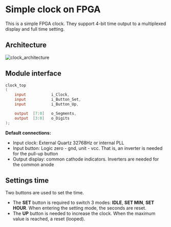 # Simple clock on FPGA
This is a simple FPGA clock. They support 4-bit time output to a multiplexed display and full time setting.
## Architecture
![clock_architecture]([https://github.com/PathCreator/clock_of_fpga/blob/main/clock.png](https://github.com/bogdanovvictor02/clock_on_fpga/blob/main/clock.png))
## Module interface
```verilog
clock_top
(
    input           i_Clock,
    input           i_Button_Set,
    input           i_Button_Up,

    output  [7:0]   o_Segments,
    output  [3:0]   o_Digits
);
```
__Default connections:__
* Input clock: External Quartz 32768Hz or internal PLL
* Input button: Logic zero - gnd, unit - vcc. That is, an inverter is needed for the pull-up button
* Output display: common cathode indicators. Inverters are needed for the common anode
## Settings time
Two buttons are used to set the time.
* The __SET__ button is required to switch 3 modes: __IDLE__, __SET MIN__, __SET HOUR__. When entering the setting mode, the seconds are reset.
* The __UP__ button is needed to increase the clock. When the maximum value is reached, a reset (looped).
